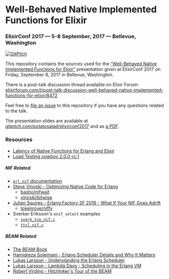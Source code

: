 # Well-Behaved Native Implemented Functions for Elixir
### ElixirConf 2017 &mdash; 5-8 September, 2017 &mdash; Bellevue, Washington

[![GitPitch](https://gitpitch.com/assets/badge.svg)](https://gitpitch.com/potatosalad/elixirconf2017/master?grs=github&t=white)

This repository contains the sources used for the [&ldquo;Well-Behaved Native Implemented Functions for Elixir&rdquo;](https://web.archive.org/web/20170903202036/https://elixirconf.com/speakers#andrew_bennett) presentation given at ElixirConf 2017 on Friday, September 8, 2017 in Bellevue, Washington.

There is a post-talk discussion thread available on Elixir Forum: [elixirforum.com/t/post-talk-discussion-well-behaved-native-implemented-functions-for-elixir/8472](https://elixirforum.com/t/post-talk-discussion-well-behaved-native-implemented-functions-for-elixir/8472)

Feel free to [file an issue](https://github.com/potatosalad/elixirconf2017/issues) to this repository if you have any questions related to the talk.

The presentation slides are available at [gitpitch.com/potatosalad/elixirconf2017](https://gitpitch.com/potatosalad/elixirconf2017) and as [a PDF](https://cdn.rawgit.com/potatosalad/elixirconf2017/master/presentation.pdf).

### Resources

 * [Latency of Native Functions for Erlang and Elixir](https://potatosalad.io/2017/08/05/latency-of-native-functions-for-erlang-and-elixir)
 * [Load Testing cowboy 2.0.0-rc.1](https://potatosalad.io/2017/08/20/load-testing-cowboy-2-0-0-rc-1)

##### NIF Related

 * [`erl_nif` documentation](http://erlang.org/doc/man/erl_nif.html)
 * [Steve Vinoski - Optimizing Native Code for Erlang](https://www.youtube.com/watch?v=57AkoJfojK8)
   * [basho/nifwait](https://github.com/basho/nifwait)
   * [vinoski/bitwise](https://github.com/vinoski/bitwise)
 * [Julian Squires - Erlang Factory SF 2016 - What If Your NIF Goes Adrift](https://www.youtube.com/watch?v=5Qkqs2oNboA)
   * [tokenrove/niffy](https://github.com/tokenrove/niffy)
 * Sverker Eriksson's `enif_select` examples
   * [`sverk_tcp_nif.c`](https://github.com/potatosalad/elixirconf2017/blob/master/apps/select/c_src/sverk_tcp/sverk_tcp_nif.c)
   * [`ttsl_nif.c`](https://github.com/sverker/otp/blob/sverker/enif_select-examples/erts/emulator/nifs/unix/ttsl_nif.c)

##### BEAM Related

 * [The BEAM Book](https://happi.github.io/theBeamBook/)
 * [Hamidreza Soleimani - Erlang Scheduler Details and Why It Matters](https://hamidreza-s.github.io/erlang/scheduling/real-time/preemptive/migration/2016/02/09/erlang-scheduler-details.html)
 * [Lukas Larsson - Understanding the Erlang Scheduler](https://www.youtube.com/watch?v=tBAM_N9qPno)
 * [Lukas Larsson - Lambda Days - Scheduling in the Erlang VM](https://www.youtube.com/watch?v=_i0AscBx3vk)
 * [Robert Virding - Hitchhiker's Tour of the BEAM](https://www.youtube.com/watch?v=_Pwlvy3zz9M)
